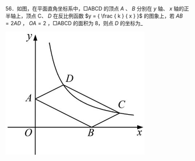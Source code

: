 56．如图，在平面直角坐标系中，□ABCD 的顶点 $A$ 、 $B$ 分别在 $y$ 轴、 $x$ 轴的正半轴上，顶点 C、 $D$ 在反比例函数 $y = { \frac { k } { x } }$ 的图象上，若 $A B { = } 2 A D$ ， $O A { = } 2$ ，□ABCD 的面积为 8，则点 $D$ 的坐标为_

![](<../../qs_image_DB/专题1-4_一文搞定反比例函数7个模型，13类题型（解析版）_/6d15effcef3024c9d0f2ed0476b9aed9fc1b48fa604f2fcca44a45935e316784.jpg>)

